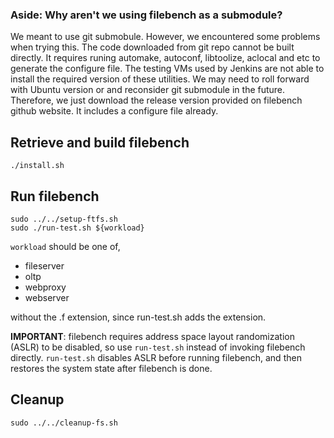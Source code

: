 ### Aside: Why aren't we using filebench as a submodule?

We meant to use git submobule. However, we encountered some problems when trying this.
The code downloaded from git repo cannot be built directly. It requires runing
automake, autoconf, libtoolize, aclocal and etc to generate the configure file.
The testing VMs used by Jenkins are not able to install the required version of
these utilities. We may need to roll forward with Ubuntu version or and reconsider
git submodule in the future. Therefore, we just download the release version provided
on filebench github website. It includes a configure file already. 


## Retrieve and build filebench

```shell
./install.sh
```


## Run filebench

```shell
sudo ../../setup-ftfs.sh
sudo ./run-test.sh ${workload}
```

`workload` should be one of,
- fileserver
- oltp
- webproxy
- webserver

without the .f extension, since run-test.sh adds the extension.

**IMPORTANT**: filebench requires address space layout randomization (ASLR) to
be disabled, so use `run-test.sh` instead of invoking filebench directly.
`run-test.sh` disables ASLR before running filebench, and then restores the
system state after filebench is done.


## Cleanup

```shell
sudo ../../cleanup-fs.sh
```
